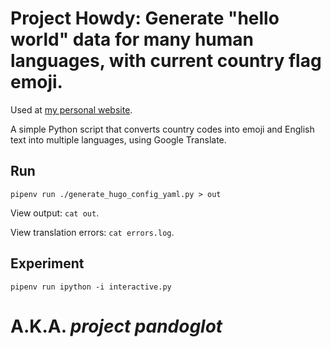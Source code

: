 # Project Howdy: Generate "hello world" data for many human languages, with current country flag emoji.

Used at [my personal website](https://roguh.com).

A simple Python script that converts country codes into emoji and English text into multiple languages, using Google Translate.

## Run

```
pipenv run ./generate_hugo_config_yaml.py > out
```

View output: `cat out`.

View translation errors: `cat errors.log`.

## Experiment

```
pipenv run ipython -i interactive.py
```


# A.K.A. *project pandoglot*
